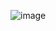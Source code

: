 ![image](https://user-images.githubusercontent.com/51965725/137870117-2682c2aa-1200-4c77-b8e0-65fbaa751706.png)

